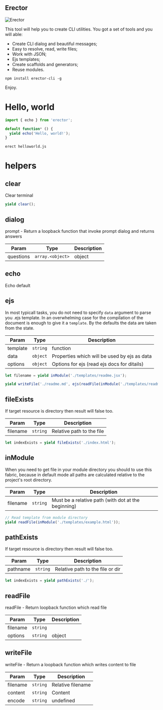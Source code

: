 Erector
--
![Erector](https://i.imgsafe.org/525701471b.png)

This tool will help you to create CLI utilities. You got a set of tools and you will able:

- Create CLI dialog and beautiful messages;
- Easy to resolve, read, write files;
- Work with JSON;
- Ejs templates;
- Create scaffolds and generators;
- Reuse modules.

```shell
npm install erector-cli -g
```
Enjoy.

# Hello, world

```js
import { echo } from 'erector';

default function* () {
  yield echo('Hello, world!');
}
```

```shell
erect helloworld.js
```

# helpers


## clear
Clear terminal



```js
yield clear();
```


## dialog
prompt - Return a loopback function that invoke prompt dialog and returns answers

| Param  | Type                | Description  |
| ------ | ------------------- | ------------ |
| questions | <code>array.&lt;object&gt;|object</code> | If questions is object, then answer will be single value



## echo
Echo default



## ejs
In most typicall tasks, you do not need to specify `data` argument to parse you .ejs template.
In an overwhelming case for the compilation of the document is enough to give it a `template`.
By the defaults the data are taken from the state.

| Param  | Type                | Description  |
| ------ | ------------------- | ------------ |
| template | <code>string|function</code> | String or a function (generator) which returns chain, ending with template text
| data | <code>object</code> | Properties which will be used by ejs as data
| options | <code>object</code> | Options for ejs (read ejs docs for ditails)



```js
let filename = yield inModule('./templates/readme.jsx');
```
```js
yield writeFile('./readme.md', ejs(readFile(inModule('./templates/readme.jsx'))));
```


## fileExists
If target resource is directory then result will false too.

| Param  | Type                | Description  |
| ------ | ------------------- | ------------ |
| filename | <code>string</code> | Relative path to the file



```js
let indexExists = yield fileExists('./index.html');
```


## inModule
When you need to get file in your module directory you should to use this fabric,
because in default mode all paths are calculated relative to the project&#39;s root directory.

| Param  | Type                | Description  |
| ------ | ------------------- | ------------ |
| filename | <code>string</code> | Must be a relative path (with dot at the beginning)



```js
// Read template from module directory
yield readFile(inModule('./templates/example.html'));
```


## pathExists
If target resource is directory then result will false too.

| Param  | Type                | Description  |
| ------ | ------------------- | ------------ |
| pathname | <code>string</code> | Relative path to the file or dir



```js
let indexExists = yield pathExists('./');
```


## readFile
readFile - Return loopback function which read file

| Param  | Type                | Description  |
| ------ | ------------------- | ------------ |
| filename | <code>string</code> | 
| options | <code>string|object</code> | = &#39;utf-8&#39;



## writeFile
writeFile - Return a loopback function which writes content to file

| Param  | Type                | Description  |
| ------ | ------------------- | ------------ |
| filename | <code>string</code> | Relative filename
| content | <code>string</code> | Content
| encode | <code>string|undefined</code> | = &#39;utf-8&#39; Encode




